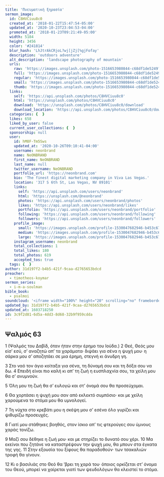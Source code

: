 ```yaml
---
title: 'Πνευματική ξηρασία'
sermon_image:
  id: C8HVCiuu8c0
  created_at: '2018-01-22T15:47:54-05:00'
  updated_at: '2020-10-23T23:04:53-04:00'
  promoted_at: '2018-01-23T09:21:49-05:00'
  width: 5184
  height: 3456
  color: '#241814'
  blur_hash: 'LhJtrAkCRjoL?wj[jZj[%gjFofay'
  description: 'outdoors adventure'
  alt_description: 'landscape photography of mountain'
  urls:
    raw: 'https://images.unsplash.com/photo-1516653980844-c68df1de5249?ixlib=rb-1.2.1&ixid=eyJhcHBfaWQiOjE2Mzc0OX0'
    full: 'https://images.unsplash.com/photo-1516653980844-c68df1de5249?ixlib=rb-1.2.1&q=85&fm=jpg&crop=entropy&cs=srgb&ixid=eyJhcHBfaWQiOjE2Mzc0OX0'
    regular: 'https://images.unsplash.com/photo-1516653980844-c68df1de5249?ixlib=rb-1.2.1&q=80&fm=jpg&crop=entropy&cs=tinysrgb&w=1080&fit=max&ixid=eyJhcHBfaWQiOjE2Mzc0OX0'
    small: 'https://images.unsplash.com/photo-1516653980844-c68df1de5249?ixlib=rb-1.2.1&q=80&fm=jpg&crop=entropy&cs=tinysrgb&w=400&fit=max&ixid=eyJhcHBfaWQiOjE2Mzc0OX0'
    thumb: 'https://images.unsplash.com/photo-1516653980844-c68df1de5249?ixlib=rb-1.2.1&q=80&fm=jpg&crop=entropy&cs=tinysrgb&w=200&fit=max&ixid=eyJhcHBfaWQiOjE2Mzc0OX0'
  links:
    self: 'https://api.unsplash.com/photos/C8HVCiuu8c0'
    html: 'https://unsplash.com/photos/C8HVCiuu8c0'
    download: 'https://unsplash.com/photos/C8HVCiuu8c0/download'
    download_location: 'https://api.unsplash.com/photos/C8HVCiuu8c0/download'
  categories: {  }
  likes: 658
  liked_by_user: false
  current_user_collections: {  }
  sponsorship: null
  user:
    id: hM8F-Tm5Sws
    updated_at: '2020-10-26T09:10:41-04:00'
    username: neonbrand
    name: NeONBRAND
    first_name: NeONBRAND
    last_name: null
    twitter_username: NeONBRAND
    portfolio_url: 'https://neonbrand.com'
    bio: 'The finest digital marketing company in Viva Las Vegas.'
    location: '317 S 6th St, Las Vegas, NV 89101'
    links:
      self: 'https://api.unsplash.com/users/neonbrand'
      html: 'https://unsplash.com/@neonbrand'
      photos: 'https://api.unsplash.com/users/neonbrand/photos'
      likes: 'https://api.unsplash.com/users/neonbrand/likes'
      portfolio: 'https://api.unsplash.com/users/neonbrand/portfolio'
      following: 'https://api.unsplash.com/users/neonbrand/following'
      followers: 'https://api.unsplash.com/users/neonbrand/followers'
    profile_image:
      small: 'https://images.unsplash.com/profile-1530047682946-b453c67dc82a?ixlib=rb-1.2.1&q=80&fm=jpg&crop=faces&cs=tinysrgb&fit=crop&h=32&w=32'
      medium: 'https://images.unsplash.com/profile-1530047682946-b453c67dc82a?ixlib=rb-1.2.1&q=80&fm=jpg&crop=faces&cs=tinysrgb&fit=crop&h=64&w=64'
      large: 'https://images.unsplash.com/profile-1530047682946-b453c67dc82a?ixlib=rb-1.2.1&q=80&fm=jpg&crop=faces&cs=tinysrgb&fit=crop&h=128&w=128'
    instagram_username: neonbrand
    total_collections: 1
    total_likes: 180
    total_photos: 619
    accepted_tos: true
  tags: {  }
author: 31d197f2-b4b5-421f-9caa-d2765653bdcd
preacher:
  - timotheos-koymar
sermon_series:
  - i-m-a-soulman
bible_book:
  - psalmoi
soundcloud: '<iframe width="100%" height="20" scrolling="no" frameborder="no" allow="autoplay" src="https://w.soundcloud.com/player/?url=https%3A//api.soundcloud.com/tracks/734502448%3Fsecret_token%3Ds-984tH&color=%23ff5500&inverse=false&auto_play=false&show_user=true"></iframe>'
updated_by: 31d197f2-b4b5-421f-9caa-d2765653bdcd
updated_at: 1603718250
id: 3c9f2d81-6d5a-4dd3-8d68-32b9f959cdda
---
```

## Ψαλμός 63

1 (Ψαλμός του Δαβίδ, όταν ήταν στην έρημο του Ιούδα.)
2 Θεέ, Θεός μου είσ’ εσύ,
σ’ αναζητώ απ’ τα χαράματα·
διψάει για σένα η ψυχή μου·
η σάρκα μου σ’ αποζητάει
σε μια έρημη, στεγνή
κι άνυδρη γη.

3 Στο ναό τον άγιο κοίταξα για σένα,
τη δύναμή σου και τη δόξα σου να δω.
4 Επειδή είναι πιο καλή κι απ’ τη ζωή
η ευσπλαχνία σου,
τα χείλη μου θα σ’ ανυμνούν.

5 Όλη μου τη ζωή θα σ’ ευλογώ
και στ’ όνομά σου
θα προσεύχομαι.

6 Θα χορτάσει η ψυχή μου σαν από εκλεκτό συμπόσιο·
και με χείλη χαρούμενα
το στόμα μου θα υμνολογεί.

7 Τη νύχτα στο κρεβάτι μου
η σκέψη μου σ’ εσένα όλο γυρίζει
και ψιθυρίζω προσευχές.

8 Γιατί μου στάθηκες βοηθός,
στον ίσκιο απ’ τις φτερούγες σου
ύμνους χαράς τονίζω.

9 Μαζί σου δέθηκε η ζωή μου·
και με στηρίζει το δυνατό σου χέρι.
10 Μα εκείνοι που ζητάνε να καταστρέψουν
την ψυχή μου,
θα μπουν στα έγκατα της γης.
11 Στην εξουσία του ξίφους θα παραδοθούν·
των τσακαλιών τροφή θα γίνουν.

12 Κι ο βασιλιάς στο Θεό θα ’βρει τη χαρά του·
όποιος ορκίζεται στ’ όνομα του Θεού,
μπορεί να χαίρεται
γιατί των ψευδολόγων θα κλειστεί το στόμα.